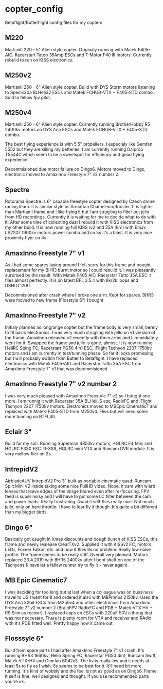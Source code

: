 # copter_config
Betaflight/Butterflight config files for my copters

## M220
MartianII 220 - 5" Alien style copter. Originaly running with Matek F405-AIO, Racerstart Tatoo 35Amp ESCs and T-Motor F40 III motors. Currently rebuild to run on KISS electronics.

## M250v2
MartianII 250 - 6" Alien style copter. Build with DYS Storm motors listening to Spedix30a BLHeli32 ESCs and Matek FCHUB-VTX + F405-STD combo. Sold to fellow fpv pilot.

## M250v4
MartianII 250 - 6" Alien style copter. Currently running BrotherHobby R5 2400kv motors  on DYS Aria ESCs and Matek FCHUB-VTX + F405-STD combo.

The best flying experience is with 5.5" propellers. I especialy like Gemfan 5552 but they are killing my betteries. I am currently running Dalprop T5544C which seem to be a sweetspot for efficiency and good flying experience.

Decommisioned due motor failure on Dingo6. Motors moved to Dingo, electronic moved to AmaxInno Freestyle 7" v2 number 2.

## Spectre
Rotorama Spectre is 6" capable freestyle copter designed by Czech drone racing team. It is similar style as Armattan Chameleon/Rooster. It is lighter than MartianII frame and I like flying it but I am strugling to filter out jello from HD recordings. Currently it is waiting for me to decide what to do with it.
After some time of collecting dust I rebuild it with KISS electronics from my other build. It is now running full KISS (v2 and 25A 4in1) with Emax LS2207 1900kv motors power combo and on 5s it's a blast. It is very nice proximity flyer on 4s.

## AmaxInno Freestyle 7" v1
As I had some spares laying around I felt sorry for this frame and bought replacement for my BHR3 burnt motor so I could rebuild it. I was pleasantly surprised by the result.
With Matek F405 AIO, Racerstar Tatto 35A ESC it flies almost perfectly. It is on latest BFL 3.5.4 with 8k/2k loops and DSHOT1200.

Decommisioned after crash where I broke one arm. Kept for spares. BHR3 were moved to new frame (Flosstyle 6") I bought.

## AmaxInno Freestyle 7" v2
Initialy planned as longrange copter but the frame body is very small, berely to fit basic electronics. I was very much strugling with jello on v1 version of the frame. AmaxInno released v2 recently with 6mm arms and I immediately went for it. Swapped the frame and jello is gone, almost.
It is now running HeliRC Sping FC, Racerstart PG50 4in1 ESC, iFlight Tachyon 2207 1750kv motors and I am currently in test/tunning phase. So far it looks promissing but I will probably switch from Butter to Betaflight.
I have replaced electronics with Matek F405-AIO and Racerstar Tatto 35A ESC from AmaxInno Freestyle 7" v1 that was decommisioned.

## AmaxInno Freestyle 7" v2 number 2
I was very much pleased with AmaxInno Freestyle 7" v2 so I bought one more. I am runnig it with Racerstar 35A BLHeli_S esc, RadixFC and iFlight Tachyon 2207 1750kv motors.
Electronics moved to MBEpic Cinematic7 and replaced with Matek-F405-STD from M250v4. Flies but will need some more tunning on BTFL40.

## Eclair 3"
Build for my son. Running Superman 4850kv motors, HGLRC F4 Mini and HGLRC F330 ESC. R-XSR, HGLRC mini VTX and Runcam DVR module. It is very mellow flier on 3s.

## IntrepidV2
AirbladeAUV IntrepidV2 Pro 3" built as portable cinematic quad. Runcam Split Mini V2 inside taking some nice FullHD video. Nope, it cam with wierd lenses that leave edges of the image blured even after re-focusing. FPV feed is super noisy and I will have to put some LC filter between the cam and power leads. REally frustrating.
Quad it self flies really nice. Not much jello, only on hard throttle. I have to lear fly it though. It's quite a bit different than my bigger birds.

## Dingo 6"
Basically got caught in Xmas discounts and bough bunch of KISS ESCs, this frame and newly realease ClearTXv2. Supplied it with KISSv2 FC, motors, LEDs, Foxeer Falkor, etc. and now it flies 6s no problem.
Really low noise profile. The frame seems to be really stiff. Overall very pleased.
Motors replaced 23.4.2019 with BHR5 2400kv after I bent shaft on one of the Tachyons (I have let a fellow runner try to fly it - never again).

## MB Epic Cinematic7
I was deciding for too long but at last when a colleague was on bussiness travel to US I went for it and ordered it also with MBPrimos 2150kv.
Used the DYS Aria 32bit ESCs from M250v4 and other electronics from AmaxInno Freestyle 7" v2 number 2 (BrainFPV RadixFC and PDB + Matek-VTX HV + R9 Slim as reciver).
I replaced caps on ESCs with 220uF 50V althoug that was not neccesary. There is plenty room for VTX and receiver and RAdix with it's PDB fitted well. Pretty happy how it came out.

## Flosssyle 6"
Build from spare parts I had after AmaxInno Freestyle 7" v1 crash. It's running BHR3 1660kv, Helio Spring FC, Racerstar PG50 4in1, Runcam Swift, Matek VTX-HV and Gemfan 6042x3. The kv is really low and it needs at least 5s to fly as I wish. 6s seems to be best for it. It'll need bit more tunning. It's kind of wobbly and the feel is not as good as on Dingo6. Frame it self is fine, well designed and thought. If you use recommended parts you're ok.

